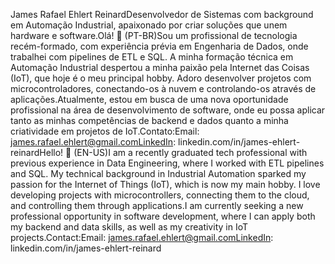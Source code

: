 James Rafael Ehlert ReinardDesenvolvedor de Sistemas com background em Automação Industrial, apaixonado por criar soluções que unem hardware e software.Olá! 👋 (PT-BR)Sou um profissional de tecnologia recém-formado, com experiência prévia em Engenharia de Dados, onde trabalhei com pipelines de ETL e SQL. A minha formação técnica em Automação Industrial despertou a minha paixão pela Internet das Coisas (IoT), que hoje é o meu principal hobby. Adoro desenvolver projetos com microcontroladores, conectando-os à nuvem e controlando-os através de aplicações.Atualmente, estou em busca de uma nova oportunidade profissional na área de desenvolvimento de software, onde eu possa aplicar tanto as minhas competências de backend e dados quanto a minha criatividade em projetos de IoT.Contato:Email: james.rafael.ehlert@gmail.comLinkedIn: linkedin.com/in/james-ehlert-reinardHello! 👋 (EN-US)I am a recently graduated tech professional with previous experience in Data Engineering, where I worked with ETL pipelines and SQL. My technical background in Industrial Automation sparked my passion for the Internet of Things (IoT), which is now my main hobby. I love developing projects with microcontrollers, connecting them to the cloud, and controlling them through applications.I am currently seeking a new professional opportunity in software development, where I can apply both my backend and data skills, as well as my creativity in IoT projects.Contact:Email: james.rafael.ehlert@gmail.comLinkedIn: linkedin.com/in/james-ehlert-reinard
